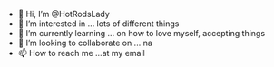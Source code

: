 - 👋 Hi, I’m @HotRodsLady
- 👀 I’m interested in ... lots of different things
- 🌱 I’m currently learning ... on how to love myself, accepting things
- 💞️ I’m looking to collaborate on ... na
- 📫 How to reach me ...at my email 

<!---
HotRodsLady/HotRodsLady is a ✨ special ✨ repository because its `README.md` (this file) appears on your GitHub profile.
You can click the Preview link to take a look at your changes.
--->

